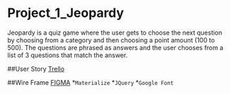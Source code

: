 # Project_1_Jeopardy
Jeopardy is a quiz game where the user gets to choose the next question by choosing from a category and then choosing a point amount (100 to 500). The questions are phrased as answers and the user chooses from a list of 3 questions that match the answer.

##User Story
[Trello](https://trello.com/b/7RvNYF4G)

##Wire Frame
[FIGMA](https://www.figma.com/file/VWniy90gB1cxxOc43Bh1gGqX/Project-1?node-id=2%3A46)
*`Materialize`
*`JQuery`
*`Google Font`

